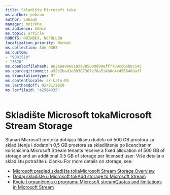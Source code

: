 ```yaml
---
title: Skladište Microsoft toka
ms.author: pebaum
author: pebaum
manager: mnirkhe
ms.audience: Admin
ms.topic: article
ROBOTS: NOINDEX, NOFOLLOW
localization_priority: Normal
ms.collection: Adm_O365
ms.custom:
- "9001510"
- "3570"
ms.openlocfilehash: 862a8e9968103a285088d99eff7709cc66b8c545
ms.sourcegitcommit: a92e2bad1e89367307e78a514b8c4e456640daff
ms.translationtype: MT
ms.contentlocale: sr-Latn-RS
ms.lasthandoff: 02/21/2020
ms.locfileid: "42564335"
---
```

# <a name="microsoft-stream-storage"></a><span data-ttu-id="5b908-102">Skladište Microsoft toka</span><span class="sxs-lookup"><span data-stu-id="5b908-102">Microsoft Stream Storage</span></span>

<span data-ttu-id="5b908-103">Stanari Microsoft protoka dobijaju fiksnu dodelu od 500 GB prostora za skladištenje i dodatnih 0,5 GB prostora za skladištenje po licenciranim korisnicima.</span><span class="sxs-lookup"><span data-stu-id="5b908-103">Microsoft Stream tenants receive a fixed allocation of 500 GB of storage and an additional 0.5 GB of storage per licensed user.</span></span>
<span data-ttu-id="5b908-104">Više detalja o skladištu potražite u članku:</span><span class="sxs-lookup"><span data-stu-id="5b908-104">For more details on storage, see:</span></span>

- [<span data-ttu-id="5b908-105">Microsoft pregled skladišta toka</span><span class="sxs-lookup"><span data-stu-id="5b908-105">Microsoft Stream Storage Overview</span></span>](https://docs.microsoft.com/stream/license-overview#storage)
- [<span data-ttu-id="5b908-106">Dodaj skladište u Microsoft tok</span><span class="sxs-lookup"><span data-stu-id="5b908-106">Add storage to Microsoft Stream</span></span>](https://docs.microsoft.com/stream/storage-add-on)
- [<span data-ttu-id="5b908-107">Kvote i ograničenja u programu Microsoft stream</span><span class="sxs-lookup"><span data-stu-id="5b908-107">Quotas and limitations in Microsoft Stream</span></span>](https://docs.microsoft.com/stream/quotas-and-limitations)
